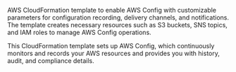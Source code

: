 AWS CloudFormation template to enable AWS Config with customizable parameters for configuration recording, delivery channels, and notifications. The template creates necessary resources such as S3 buckets, SNS topics, and IAM roles to manage AWS Config operations.

This CloudFormation template sets up AWS Config, which continuously monitors and records your AWS resources and provides you with history, audit, and compliance details. 
